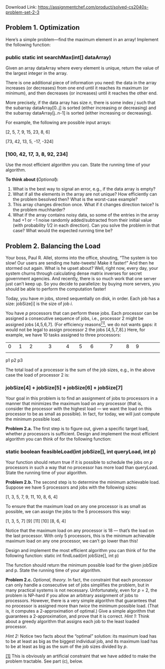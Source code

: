 Download Link: https://assignmentchef.com/product/solved-cs2040s-problem-set-2-3
<br>
<h2>Problem 1.         Optimization</h2>

Here’s a simple problem—find the maximum element in an array! Implement the following function:

<h3>public static int searchMax(int[] dataArray)</h3>

Given an array dataArray where every element is unique, return the value of the largest integer in the array.

There is one additional piece of information you need: the data in the array increases (or decreases) from one end until it reaches its maximum (or minimum), and then decreases (or increases) until it reaches the other end.

More precisely, if the data array has size <em>n</em>, there is some index <em>j </em>such that the subarray dataArray[0..j] is sorted (either increasing or decreasing) and the subarray dataArray[j..n-1] is sorted (either increasing or decreasing).

For example, the following are possible input arrays:

[2, 5, 7, 9, 15, 23, 8, 6]

[73, 42, 13, 5, -17, -324]

<h3>[100, 42, 17, 3, 8, 92, 234]</h3>

Use the most efficient algorithm you can. State the running time of your algorithm.

<strong>To think about (</strong><em>Optional</em><strong>):</strong>

<ol>

 <li>What is the best way to signal an error, e.g., if the data array is empty?</li>

 <li>What if all the elements in the array are not unique? How efficiently can the problem besolved then? What is the worst-case example?</li>

 <li>This array changes direction once. What if it changes direction twice? Is the problem muchharder?</li>

 <li>What if the array contains noisy data, so some of the entries in the array had +1 or −1 noise randomly added/subtracted from their initial value (with probability 1<em>/</em>2 in each direction). Can you solve the problem in that case? What would the expected running time be?</li>

</ol>

<h2>Problem 2.          Balancing the Load</h2>

Your boss, Paul R. Allel, storms into the office, shouting, “The system is too slow! Our users are sending me hate-tweets! Make it faster!” And then he stormed out again. What is he upset about? Well, right now, every day, your system churns through calculating dense matrix inverses for secret government agencies. And recently, there is so much work that one server just can’t keep up. So you decide to parallelize: by buying more servers, you should be able to perform the computation faster!

Today, you have <em>m </em>jobs, stored sequentially on disk, in order. Each job has a size: jobSize[i] is the size of job <em>i</em>.

You have <em>p </em>processors that can perform these jobs. Each processor can be assigned a consecutive sequence of jobs, i.e., processor 2 might be assigned jobs [4<em>,</em>5<em>,</em>6<em>,</em>7]. (For efficiency reasons<a href="#_ftn1" name="_ftnref1"><sup>[1]</sup></a>, we do not wants gaps: it would not be legal to assign processor 2 the jobs [4<em>,</em>5<em>,</em>7<em>,</em>8].) Here, for example, we have 10 tasks assigned to three processors:

<table width="589">

 <tbody>

  <tr>

   <td width="28">0</td>

   <td width="27">1</td>

   <td width="82">2</td>

   <td width="74">3</td>

   <td width="42">4</td>

   <td width="32">5</td>

   <td width="85">6</td>

   <td width="65">7</td>

   <td width="21">8</td>

   <td width="132">9</td>

  </tr>

  <tr>

   <td width="28"> </td>

   <td width="27"> </td>

   <td width="82"> </td>

   <td width="74"> </td>

   <td width="42"> </td>

   <td width="32"> </td>

   <td width="85"> </td>

   <td width="65"> </td>

   <td width="21"> </td>

   <td width="132"> </td>

  </tr>

 </tbody>

</table>

p1                                                               p2                                                       p3

The total load of a processor is the sum of the job sizes, e.g., in the above case the load of processor 2 is:

<h3>jobSize[4] + jobSize[5] + jobSize[6] + jobSize[7]</h3>

Your goal in this problem is to find an assignment of jobs to processors in a manner that minimizes the maximum load on any processor (that is, consider the processor with the highest load — we want the load on this processor to be as small as possible). In fact, for today, we will just compute the minimum possible load.

<strong>Problem 2.a.    </strong>The first step is to figure out, given a specific target load, whether <em>p </em>processors is sufficient. Design and implement the most efficient algorithm you can think of for the following function:

<h3>static boolean feasibleLoad(int jobSize[], int queryLoad, int p)</h3>

Your function should return true if it is possible to schedule the jobs on <em>p </em>processors in such a way that no processor has more load than queryLoad. State the running time of your algorithm.

<strong>Problem 2.b. </strong>The second step is to determine the minimum achievable load. Suppose we have 5 processors and jobs with the following sizes:

[1, 3, 5, 7, 9, 11, 10, 8, 6, 4]

To ensure that the maximum load on any one processor is as small as possible, we can assign the jobs to the 5 processors this way:

[1, 3, 5, 7] [9] [11] [10] [8, 6, 4]

Notice that the maximum load on any processor is 18 — that’s the load on the last processor. With only 5 processors, this is the minimum achievable maximum load on any one processor, we can’t go lower than this!

Design and implement the most efficient algorithm you can think of for the following function: static int findLoad(int jobSize[], int p)

The function should return the minimum possible load for the given jobSize and p. State the running time of your algorithm.

<strong>Problem 2.c. </strong><em>Optional, theory. </em>In fact, the constraint that each processor can only handle a consecutive set of jobs simplifies the problem, but in many practical systems is not necessary. Unfortunately, even for <em>p </em>= 2, the problem is NP-hard if you allow an arbitrary assignment of jobs to processors. However, there is a very simple algorithm that guarantees that no processor is assigned more than <em>twice </em>the minimum possible load. (That is, it computes a 2-approximation of optimal.) Give a simple algorithm that guarantees a 2-approximation, and prove that it is correct. <em>Hint 1: </em>Think about a greedy algorithm that assigns each job to the least loaded processor.

<em>Hint 2: </em>Notice two facts about the “optimal” solution: its maximum load has to be at least as big as the biggest individual job, and its maximum load has to be at least as big as the sum of the job sizes divided by <em>p</em>.

<a href="#_ftnref1" name="_ftn1">[1]</a> This is obviously an artificial constraint that we have added to make the problem tractable. See part (c), below.